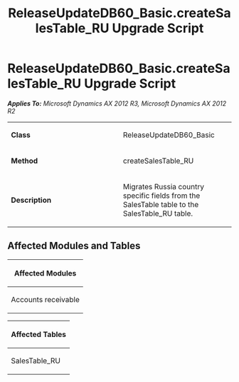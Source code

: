 ﻿---
title: ReleaseUpdateDB60_Basic.createSalesTable_RU Upgrade Script
TOCTitle: ReleaseUpdateDB60_Basic.createSalesTable_RU Upgrade Script
ms:assetid: bed2b01d-e407-e96f-2a5a-4f8edb415e5a
ms:mtpsurl: https://msdn.microsoft.com/en-us/library/JJ686720(v=AX.60)
ms:contentKeyID: 49710918
ms.date: 05/18/2015
mtps_version: v=AX.60
---

# ReleaseUpdateDB60\_Basic.createSalesTable\_RU Upgrade Script 


_**Applies To:** Microsoft Dynamics AX 2012 R3, Microsoft Dynamics AX 2012 R2_

<table>
<colgroup>
<col style="width: 50%" />
<col style="width: 50%" />
</colgroup>
<tbody>
<tr class="odd">
<td><p><strong>Class</strong></p></td>
<td><p>ReleaseUpdateDB60_Basic</p></td>
</tr>
<tr class="even">
<td><p><strong>Method</strong></p></td>
<td><p>createSalesTable_RU</p></td>
</tr>
<tr class="odd">
<td><p><strong>Description</strong></p></td>
<td><p>Migrates Russia country specific fields from the SalesTable table to the SalesTable_RU table.</p></td>
</tr>
</tbody>
</table>


## Affected Modules and Tables

<table>
<colgroup>
<col style="width: 100%" />
</colgroup>
<thead>
<tr class="header">
<th><p>Affected Modules</p></th>
</tr>
</thead>
<tbody>
<tr class="odd">
<td><p>Accounts receivable</p></td>
</tr>
</tbody>
</table>


<table>
<colgroup>
<col style="width: 100%" />
</colgroup>
<thead>
<tr class="header">
<th><p>Affected Tables</p></th>
</tr>
</thead>
<tbody>
<tr class="odd">
<td><p>SalesTable_RU</p></td>
</tr>
</tbody>
</table>

  


